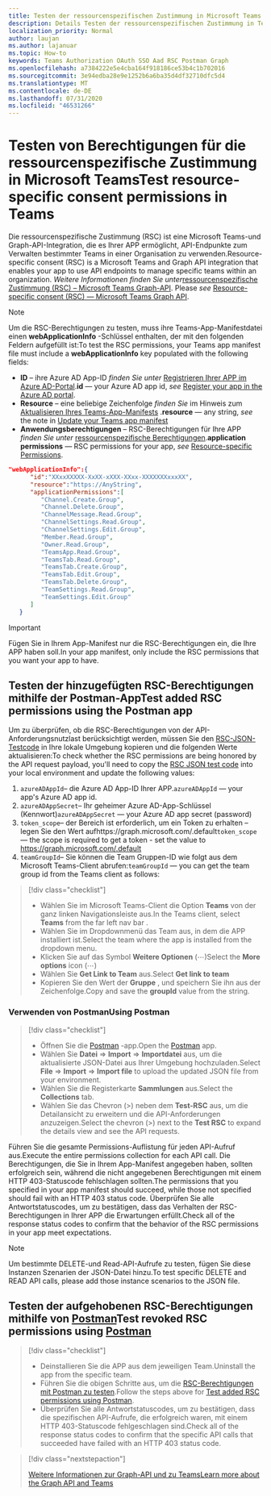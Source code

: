 ```yaml
---
title: Testen der ressourcenspezifischen Zustimmung in Microsoft Teams
description: Details Testen der ressourcenspezifischen Zustimmung in Teams mithilfe von Postman
localization_priority: Normal
author: laujan
ms.author: lajanuar
ms.topic: How-to
keywords: Teams Authorization OAuth SSO Aad RSC Postman Graph
ms.openlocfilehash: a7384222e5e4cba164f918186ce53b4c1b702016
ms.sourcegitcommit: 3e94edba28e9e1252b6a6ba35d4df32710dfc5d4
ms.translationtype: MT
ms.contentlocale: de-DE
ms.lasthandoff: 07/31/2020
ms.locfileid: "46531266"
---
```

# <a name="test-resource-specific-consent-permissions--in-teams"></a><span data-ttu-id="c9713-104">Testen von Berechtigungen für die ressourcenspezifische Zustimmung in Microsoft Teams</span><span class="sxs-lookup"><span data-stu-id="c9713-104">Test resource-specific consent permissions  in Teams</span></span>

<span data-ttu-id="c9713-105">Die ressourcenspezifische Zustimmung (RSC) ist eine Microsoft Teams-und Graph-API-Integration, die es Ihrer APP ermöglicht, API-Endpunkte zum Verwalten bestimmter Teams in einer Organisation zu verwenden.</span><span class="sxs-lookup"><span data-stu-id="c9713-105">Resource-specific consent (RSC) is a Microsoft Teams and Graph API integration that enables your app to use API endpoints to manage specific teams within an organization.</span></span> <span data-ttu-id="c9713-106">*Weitere Informationen finden Sie unter*[ressourcenspezifische Zustimmung (RSC) – Microsoft Teams Graph-API](resource-specific-consent.md).  </span><span class="sxs-lookup"><span data-stu-id="c9713-106">Please *see*  [Resource-specific consent (RSC) — Microsoft Teams Graph API](resource-specific-consent.md).</span></span>

> [!NOTE]
><span data-ttu-id="c9713-107">Um die RSC-Berechtigungen zu testen, muss ihre Teams-App-Manifestdatei einen **webApplicationInfo** -Schlüssel enthalten, der mit den folgenden Feldern aufgefüllt ist:</span><span class="sxs-lookup"><span data-stu-id="c9713-107">To test the RSC permissions, your Teams app manifest file must include a **webApplicationInfo** key populated with the following fields:</span></span>
>
> - <span data-ttu-id="c9713-108">**ID** – ihre Azure AD App-ID *finden Sie unter* [Registrieren Ihrer APP im Azure AD-Portal](resource-specific-consent.md#register-your-app-with-microsoft-identity-platform-via-the-azure-ad-portal).</span><span class="sxs-lookup"><span data-stu-id="c9713-108">**id**  — your Azure AD app id, *see* [Register your app in the Azure AD portal](resource-specific-consent.md#register-your-app-with-microsoft-identity-platform-via-the-azure-ad-portal).</span></span>
> - <span data-ttu-id="c9713-109">**Resource** – eine beliebige Zeichenfolge *finden Sie* im Hinweis zum [Aktualisieren Ihres Teams-App-Manifests](resource-specific-consent.md#update-your-teams-app-manifest) .</span><span class="sxs-lookup"><span data-stu-id="c9713-109">**resource**  — any string, *see* the note in  [Update your Teams app manifest](resource-specific-consent.md#update-your-teams-app-manifest)</span></span>
> - <span data-ttu-id="c9713-110">**Anwendungsberechtigungen** – RSC-Berechtigungen für Ihre APP *finden Sie unter* [ressourcenspezifische Berechtigungen](resource-specific-consent.md#resource-specific-permissions).</span><span class="sxs-lookup"><span data-stu-id="c9713-110">**application permissions** — RSC permissions for  your app, *see* [Resource-specific Permissions](resource-specific-consent.md#resource-specific-permissions).</span></span>

```json
"webApplicationInfo":{
      "id":"XXxxXXXXX-XxXX-xXXX-XXxx-XXXXXXXxxxXX",
      "resource":"https://AnyString",
      "applicationPermissions":[
         "Channel.Create.Group",
         "Channel.Delete.Group",
         "ChannelMessage.Read.Group",
         "ChannelSettings.Read.Group",
         "ChannelSettings.Edit.Group",
         "Member.Read.Group",
         "Owner.Read.Group",
         "TeamsApp.Read.Group",
         "TeamsTab.Read.Group",
         "TeamsTab.Create.Group",
         "TeamsTab.Edit.Group",
         "TeamsTab.Delete.Group",
         "TeamSettings.Read.Group",
         "TeamSettings.Edit.Group"
      ]
   }
```

>[!IMPORTANT]
><span data-ttu-id="c9713-111">Fügen Sie in Ihrem App-Manifest nur die RSC-Berechtigungen ein, die Ihre APP haben soll.</span><span class="sxs-lookup"><span data-stu-id="c9713-111">In your app manifest, only include the RSC permissions that you want your app to have.</span></span>

## <a name="test-added-rsc-permissions-using-the-postman-app"></a><span data-ttu-id="c9713-112">Testen der hinzugefügten RSC-Berechtigungen mithilfe der Postman-App</span><span class="sxs-lookup"><span data-stu-id="c9713-112">Test added RSC permissions using the Postman app</span></span>

<span data-ttu-id="c9713-113">Um zu überprüfen, ob die RSC-Berechtigungen von der API-Anforderungsnutzlast berücksichtigt werden, müssen Sie den [RSC-JSON-Testcode](test-rsc-json-file.md) in Ihre lokale Umgebung kopieren und die folgenden Werte aktualisieren:</span><span class="sxs-lookup"><span data-stu-id="c9713-113">To check whether the RSC permissions are being honored by the API request payload, you'll need to copy the [RSC JSON test code](test-rsc-json-file.md) into your local environment and update the following values:</span></span>

1. <span data-ttu-id="c9713-114">`azureADAppId`– die Azure AD App-ID Ihrer APP.</span><span class="sxs-lookup"><span data-stu-id="c9713-114">`azureADAppId`  — your app's Azure AD app id.</span></span>
1. <span data-ttu-id="c9713-115">`azureADAppSecret`– Ihr geheimer Azure AD-App-Schlüssel (Kennwort)</span><span class="sxs-lookup"><span data-stu-id="c9713-115">`azureADAppSecret`  — your Azure AD app secret (password)</span></span>
1. <span data-ttu-id="c9713-116">`token_scope`– der Bereich ist erforderlich, um ein Token zu erhalten – legen Sie den Wert aufhttps://graph.microsoft.com/.default</span><span class="sxs-lookup"><span data-stu-id="c9713-116">`token_scope`  — the scope is required to get a token - set the value to https://graph.microsoft.com/.default</span></span>
1. <span data-ttu-id="c9713-117">`teamGroupId`– Sie können die Team Gruppen-ID wie folgt aus dem Microsoft Teams-Client abrufen:</span><span class="sxs-lookup"><span data-stu-id="c9713-117">`teamGroupId` — you can get the team group id from the Teams client as follows:</span></span>

> [!div class="checklist"]
>
> * <span data-ttu-id="c9713-118">Wählen Sie im Microsoft Teams-Client die Option **Teams** von der ganz linken Navigationsleiste aus.</span><span class="sxs-lookup"><span data-stu-id="c9713-118">In the Teams client, select **Teams** from the far left nav bar .</span></span>
> * <span data-ttu-id="c9713-119">Wählen Sie im Dropdownmenü das Team aus, in dem die APP installiert ist.</span><span class="sxs-lookup"><span data-stu-id="c9713-119">Select the team where the app is installed from the dropdown menu.</span></span>
> * <span data-ttu-id="c9713-120">Klicken Sie auf das Symbol **Weitere Optionen** (&#8943;)</span><span class="sxs-lookup"><span data-stu-id="c9713-120">Select the **More options** icon (&#8943;)</span></span>
> * <span data-ttu-id="c9713-121">Wählen Sie **Get Link to Team** aus.</span><span class="sxs-lookup"><span data-stu-id="c9713-121">Select **Get link to team**</span></span> 
> * <span data-ttu-id="c9713-122">Kopieren Sie den Wert der **Gruppe** , und speichern Sie ihn aus der Zeichenfolge.</span><span class="sxs-lookup"><span data-stu-id="c9713-122">Copy and save the **groupId** value from the string.</span></span>

### <a name="using-postman"></a><span data-ttu-id="c9713-123">Verwenden von Postman</span><span class="sxs-lookup"><span data-stu-id="c9713-123">Using Postman</span></span>

> [!div class="checklist"]
>
> * <span data-ttu-id="c9713-124">Öffnen Sie die [Postman](https://www.postman.com) -app.</span><span class="sxs-lookup"><span data-stu-id="c9713-124">Open the [Postman](https://www.postman.com) app.</span></span>
> * <span data-ttu-id="c9713-125">Wählen Sie **Datei**  =>  **Import**  =>  **Importdatei** aus, um die aktualisierte JSON-Datei aus Ihrer Umgebung hochzuladen.</span><span class="sxs-lookup"><span data-stu-id="c9713-125">Select **File** => **Import** => **Import file** to upload the updated JSON file from your environment.</span></span>  
> * <span data-ttu-id="c9713-126">Wählen Sie die Registerkarte **Sammlungen** aus.</span><span class="sxs-lookup"><span data-stu-id="c9713-126">Select the **Collections** tab.</span></span> 
> * <span data-ttu-id="c9713-127">Wählen Sie das Chevron (>) neben dem **Test-RSC** aus, um die Detailansicht zu erweitern und die API-Anforderungen anzuzeigen.</span><span class="sxs-lookup"><span data-stu-id="c9713-127">Select the chevron (>) next to the **Test RSC** to expand the details view and see the API requests.</span></span>

<span data-ttu-id="c9713-128">Führen Sie die gesamte Permissions-Auflistung für jeden API-Aufruf aus.</span><span class="sxs-lookup"><span data-stu-id="c9713-128">Execute the entire permissions collection for each API call.</span></span> <span data-ttu-id="c9713-129">Die Berechtigungen, die Sie in Ihrem App-Manifest angegeben haben, sollten erfolgreich sein, während die nicht angegebenen Berechtigungen mit einem HTTP 403-Statuscode fehlschlagen sollten.</span><span class="sxs-lookup"><span data-stu-id="c9713-129">The permissions that you specified in your app manifest should succeed, while those not specified should fail with an HTTP 403 status code.</span></span> <span data-ttu-id="c9713-130">Überprüfen Sie alle Antwortstatuscodes, um zu bestätigen, dass das Verhalten der RSC-Berechtigungen in Ihrer APP die Erwartungen erfüllt.</span><span class="sxs-lookup"><span data-stu-id="c9713-130">Check all of the response status codes to confirm that the behavior of the RSC permissions in your app meet expectations.</span></span>

>[!NOTE]
><span data-ttu-id="c9713-131">Um bestimmte DELETE-und Read-API-Aufrufe zu testen, fügen Sie diese Instanzen Szenarien der JSON-Datei hinzu.</span><span class="sxs-lookup"><span data-stu-id="c9713-131">To test specific DELETE and READ API calls, please add those instance scenarios to the JSON file.</span></span>

## <a name="test--revoked-rsc-permissions-using-postman"></a><span data-ttu-id="c9713-132">Testen der aufgehobenen RSC-Berechtigungen mithilfe von [Postman](https://www.postman.com/)</span><span class="sxs-lookup"><span data-stu-id="c9713-132">Test  revoked RSC permissions using [Postman](https://www.postman.com/)</span></span>

> [!div class="checklist"]
>
> * <span data-ttu-id="c9713-133">Deinstallieren Sie die APP aus dem jeweiligen Team.</span><span class="sxs-lookup"><span data-stu-id="c9713-133">Uninstall the app from the specific team.</span></span>
> * <span data-ttu-id="c9713-134">Führen Sie die obigen Schritte aus, um die [RSC-Berechtigungen mit Postman zu testen](#test-added-rsc-permissions-using-the-postman-app).</span><span class="sxs-lookup"><span data-stu-id="c9713-134">Follow the steps above for [Test added RSC permissions using Postman](#test-added-rsc-permissions-using-the-postman-app).</span></span>
> * <span data-ttu-id="c9713-135">Überprüfen Sie alle Antwortstatuscodes, um zu bestätigen, dass die spezifischen API-Aufrufe, die erfolgreich waren, mit einem HTTP 403-Statuscode fehlgeschlagen sind.</span><span class="sxs-lookup"><span data-stu-id="c9713-135">Check all of the response status codes to confirm that the specific API calls that succeeded have failed with an HTTP 403 status code.</span></span>

> [!div class="nextstepaction"]
>
> [<span data-ttu-id="c9713-136">Weitere Informationen zur Graph-API und zu Teams</span><span class="sxs-lookup"><span data-stu-id="c9713-136">Learn more about the Graph API and Teams</span></span>](/graph/api/resources/teams-api-overview?view=graph-rest-1.0)
